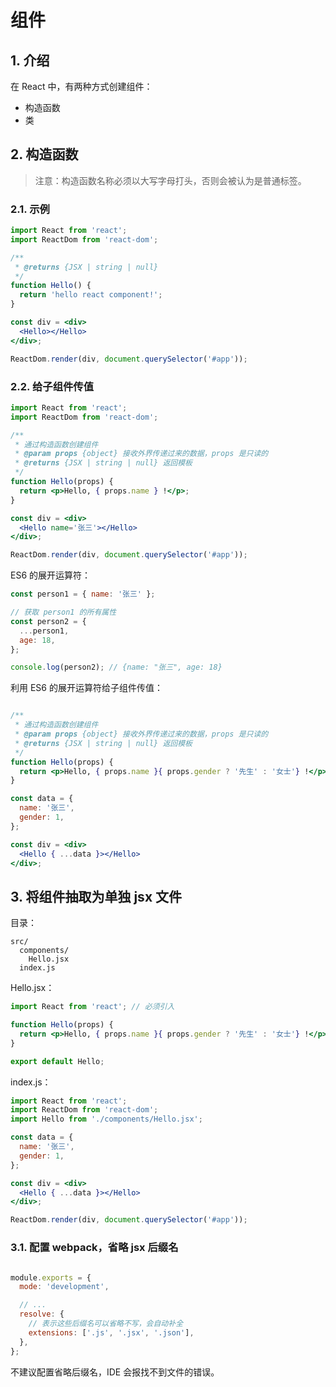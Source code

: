 # 组件

## 1. 介绍

在 React 中，有两种方式创建组件：

* 构造函数
* 类

## 2. 构造函数

>注意：构造函数名称必须以大写字母打头，否则会被认为是普通标签。

### 2.1. 示例

```jsx
import React from 'react';
import ReactDom from 'react-dom';

/**
 * @returns {JSX | string | null}
 */
function Hello() {
  return 'hello react component!';
}

const div = <div>
  <Hello></Hello>
</div>;

ReactDom.render(div, document.querySelector('#app'));
```

### 2.2. 给子组件传值

```jsx
import React from 'react';
import ReactDom from 'react-dom';

/**
 * 通过构造函数创建组件
 * @param props {object} 接收外界传递过来的数据，props 是只读的
 * @returns {JSX | string | null} 返回模板
 */
function Hello(props) {
  return <p>Hello, { props.name } !</p>;
}

const div = <div>
  <Hello name='张三'></Hello>
</div>;

ReactDom.render(div, document.querySelector('#app'));
```

ES6 的展开运算符：

```javascript
const person1 = { name: '张三' };

// 获取 person1 的所有属性
const person2 = {
  ...person1,
  age: 18,
};

console.log(person2); // {name: "张三", age: 18}
```

利用 ES6 的展开运算符给子组件传值：

```jsx

/**
 * 通过构造函数创建组件
 * @param props {object} 接收外界传递过来的数据，props 是只读的
 * @returns {JSX | string | null} 返回模板
 */
function Hello(props) {
  return <p>Hello, { props.name }{ props.gender ? '先生' : '女士'} !</p>;
}

const data = {
  name: '张三',
  gender: 1,
};

const div = <div>
  <Hello { ...data }></Hello>
</div>;
```

## 3. 将组件抽取为单独 jsx 文件

目录：

```text
src/
  components/
    Hello.jsx
  index.js
```

Hello.jsx：

```jsx
import React from 'react'; // 必须引入

function Hello(props) {
  return <p>Hello, { props.name }{ props.gender ? '先生' : '女士'} !</p>;
}

export default Hello;
```

index.js：

```jsx
import React from 'react';
import ReactDom from 'react-dom';
import Hello from './components/Hello.jsx';

const data = {
  name: '张三',
  gender: 1,
};

const div = <div>
  <Hello { ...data }></Hello>
</div>;

ReactDom.render(div, document.querySelector('#app'));
```

### 3.1. 配置 webpack，省略 jsx 后缀名

```javascript

module.exports = {
  mode: 'development',

  // ...
  resolve: {
    // 表示这些后缀名可以省略不写，会自动补全
    extensions: ['.js', '.jsx', '.json'],
  },
};
```

不建议配置省略后缀名，IDE 会报找不到文件的错误。
